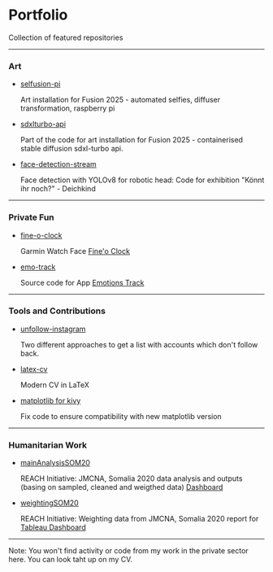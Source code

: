 # Portfolio
Collection of featured repositories

----
### Art
- [selfusion-pi](https://github.com/causeri3/selfusion-pi)

  Art installation for Fusion 2025 - automated selfies, diffuser transformation, raspberry pi
- [sdxlturbo-api](https://github.com/causeri3/sdxlturbo-api)

  Part of the code for art installation for Fusion 2025 - containerised stable diffusion sdxl-turbo api. 

- [face-detection-stream](https://github.com/causeri3/face-detection-stream)

  Face detection with YOLOv8 for robotic head: Code for exhibition "Könnt ihr noch?" - Deichkind
---
### Private Fun
- [fine-o-clock](https://github.com/causeri3/fine-o-clock)

  Garmin Watch Face [Fine'o Clock](https://apps.garmin.com/en-US/apps/46e9c768-4eb1-470c-93a8-29dd11219b61)

- [emo-track](https://github.com/causeri3/emo-track)

  Source code for App [Emotions Track](https://apps.apple.com/de/app/emotionstrack/id6480473529?l=en-GB)
---
### Tools and Contributions
- [unfollow-instagram](https://github.com/causeri3/unfollow-instagram)

  Two different approaches to get a list with accounts which don't follow back. 
- [latex-cv](https://github.com/causeri3/latex-cv)

  Modern CV in LaTeX 


- [matplotlib for kivy](https://github.com/causeri3/matplotlib)

  Fix code to ensure compatibility with new matplotlib version
---
### Humanitarian Work 
- [mainAnalysisSOM20](https://github.com/causeri3/mainAnalysisSOM20)

  REACH Initiative: JMCNA, Somalia 2020 data analysis and outputs (basing on sampled, cleaned and weigthed data) 
[Dashboard](https://public.tableau.com/app/profile/vanessa.causemann4183/viz/JMCNA_Indicators/JMCNAIndicators_Dash)
- [weightingSOM20](https://github.com/causeri3/weightingSOM20)

  REACH Initiative: Weighting data from JMCNA, Somalia 2020 report for [Tableau Dashboard](https://reach-info.org/som/jmcna2020/)
---
Note: You won't find activity or code from my work in the private sector here. You can look taht up on my CV.
